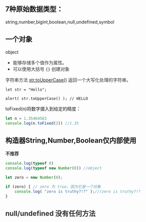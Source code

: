## 7种原始数据类型：
string,number,bigint,boolean,null,undefined,symbol

## 一个对象
object

+ <font style="color:rgb(49, 49, 48);">能够存储多个值作为属性。</font>
+ <font style="color:rgb(49, 49, 48);">可以使用大括号 </font>`{}`<font style="color:rgb(49, 49, 48);"> 创建对象</font>

<font style="color:rgb(49, 49, 48);">字符串方法 </font>[str.toUpperCase()](https://developer.mozilla.org/en/docs/Web/JavaScript/Reference/Global_Objects/String/toUpperCase)<font style="color:rgb(49, 49, 48);"> 返回一个大写化处理的字符串。</font>

<font style="color:rgb(49, 49, 48);">  
</font>

```plain
let str = "Hello";

alert( str.toUpperCase() ); // HELLO
```

toFixed(n)将数字摄入到给定的精度：

```javascript
let n = 1.35464563
console.log(n.toFixed(2)) //1.35
```



## 构造器String,Number,Boolean仅内部使用
**<font style="color:rgb(49, 49, 48);">不推荐</font>**

```javascript
console.log(typeof 0)
console.log(typeof new Number(0)) //object
```

```javascript
let zero = new Number(0);

if (zero) { // zero 为 true，因为它是一个对象
    console.log( "zero is truthy?!?" );///zero is truthy?!?
}
```

## <font style="color:rgb(49, 49, 48);">null/undefined 没有任何方法</font>
